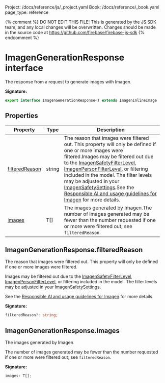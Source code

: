 Project: /docs/reference/js/_project.yaml
Book: /docs/reference/_book.yaml
page_type: reference

{% comment %}
DO NOT EDIT THIS FILE!
This is generated by the JS SDK team, and any local changes will be
overwritten. Changes should be made in the source code at
https://github.com/firebase/firebase-js-sdk
{% endcomment %}

# ImagenGenerationResponse interface
The response from a request to generate images with Imagen.

<b>Signature:</b>

```typescript
export interface ImagenGenerationResponse<T extends ImagenInlineImage | ImagenGCSImage> 
```

## Properties

|  Property | Type | Description |
|  --- | --- | --- |
|  [filteredReason](./ai.imagengenerationresponse.md#imagengenerationresponsefilteredreason) | string | The reason that images were filtered out. This property will only be defined if one or more images were filtered.<!-- -->Images may be filtered out due to the [ImagenSafetyFilterLevel](./ai.md#imagensafetyfilterlevel)<!-- -->, [ImagenPersonFilterLevel](./ai.md#imagenpersonfilterlevel)<!-- -->, or filtering included in the model. The filter levels may be adjusted in your [ImagenSafetySettings](./ai.imagensafetysettings.md#imagensafetysettings_interface)<!-- -->.<!-- -->See the [Responsible AI and usage guidelines for Imagen](https://cloud.google.com/vertex-ai/generative-ai/docs/image/responsible-ai-imagen) for more details. |
|  [images](./ai.imagengenerationresponse.md#imagengenerationresponseimages) | T\[\] | The images generated by Imagen.<!-- -->The number of images generated may be fewer than the number requested if one or more were filtered out; see <code>filteredReason</code>. |

## ImagenGenerationResponse.filteredReason

The reason that images were filtered out. This property will only be defined if one or more images were filtered.

Images may be filtered out due to the [ImagenSafetyFilterLevel](./ai.md#imagensafetyfilterlevel)<!-- -->, [ImagenPersonFilterLevel](./ai.md#imagenpersonfilterlevel)<!-- -->, or filtering included in the model. The filter levels may be adjusted in your [ImagenSafetySettings](./ai.imagensafetysettings.md#imagensafetysettings_interface)<!-- -->.

See the [Responsible AI and usage guidelines for Imagen](https://cloud.google.com/vertex-ai/generative-ai/docs/image/responsible-ai-imagen) for more details.

<b>Signature:</b>

```typescript
filteredReason?: string;
```

## ImagenGenerationResponse.images

The images generated by Imagen.

The number of images generated may be fewer than the number requested if one or more were filtered out; see `filteredReason`<!-- -->.

<b>Signature:</b>

```typescript
images: T[];
```

